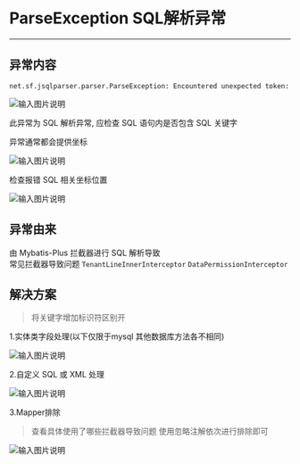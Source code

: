 # ParseException SQL解析异常
- - -
## 异常内容

`net.sf.jsqlparser.parser.ParseException: Encountered unexpected token:`

![输入图片说明](https://images.gitee.com/uploads/images/2021/1217/181222_efc6cea0_1766278.png "屏幕截图.png")

此异常为 SQL 解析异常, 应检查 SQL 语句内是否包含 SQL 关键字

异常通常都会提供坐标

![输入图片说明](https://images.gitee.com/uploads/images/2021/1217/181332_5b5889c3_1766278.png "屏幕截图.png")

检查报错 SQL 相关坐标位置

![输入图片说明](https://images.gitee.com/uploads/images/2021/1217/181524_1c57e5ab_1766278.png "屏幕截图.png")

## 异常由来
由 Mybatis-Plus 拦截器进行 SQL 解析导致<br>
常见拦截器导致问题 `TenantLineInnerInterceptor` `DataPermissionInterceptor`

## 解决方案

> 将关键字增加标识符区别开

1.实体类字段处理(以下仅限于mysql 其他数据库方法各不相同)

![输入图片说明](https://images.gitee.com/uploads/images/2021/1217/181712_469ece25_1766278.png "屏幕截图.png")

2.自定义 SQL 或 XML 处理

![输入图片说明](https://images.gitee.com/uploads/images/2022/0505/144536_2263477f_1766278.png "屏幕截图.png")

3.Mapper排除
> 查看具体使用了哪些拦截器导致问题 使用忽略注解依次进行排除即可

![输入图片说明](https://images.gitee.com/uploads/images/2021/1217/182228_a630436c_1766278.png "屏幕截图.png")


